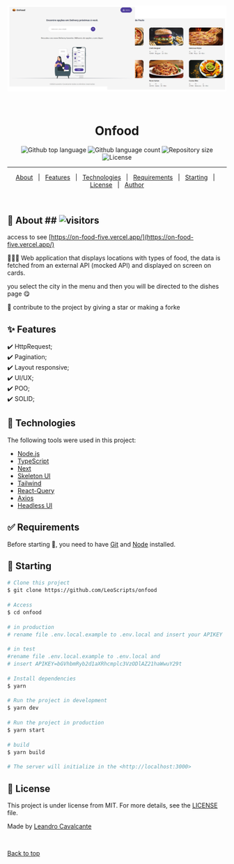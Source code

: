 <div align="center" id="top"> 
  <!-- <img src="./.github/app.gif" alt="Onfood" /> -->
  <img src="preview/preview-onfood.png" alt="Onfood" />
  

  &#xa0;

  <!-- <a href="https://onfood.netlify.app">Demo</a> -->
</div>

<h1 align="center">Onfood</h1>

<p align="center">
  <img alt="Github top language" src="https://img.shields.io/github/languages/top/LeoScripts/onfood?color=56BEB8">

  <img alt="Github language count" src="https://img.shields.io/github/languages/count/LeoScripts/onfood?color=56BEB8">

  <img alt="Repository size" src="https://img.shields.io/github/repo-size/LeoScripts/onfood?color=56BEB8">

  <img alt="License" src="https://img.shields.io/github/license/LeoScripts/onfood?color=56BEB8">

  <!-- <img alt="Github issues" src="https://img.shields.io/github/issues/LeoScripts/onfood?color=56BEB8" /> -->

  <!-- <img alt="Github forks" src="https://img.shields.io/github/forks/LeoScripts/onfood?color=56BEB8" /> -->

  <!-- <img alt="Github stars" src="https://img.shields.io/github/stars/LeoScripts/onfood?color=56BEB8" /> -->


</p>

<!-- Status -->

<hr>

<p align="center">
  <a href="#dart-about">About</a> &#xa0; | &#xa0; 
  <a href="#sparkles-features">Features</a> &#xa0; | &#xa0;
  <a href="#rocket-technologies">Technologies</a> &#xa0; | &#xa0;
  <a href="#white_check_mark-requirements">Requirements</a> &#xa0; | &#xa0;
  <a href="#checkered_flag-starting">Starting</a> &#xa0; | &#xa0;
  <a href="#memo-license">License</a> &#xa0; | &#xa0;
  <a href="https://github.com/LeoScripts" target="_blank">Author</a>
</p>

<br>

## :dart: About ## ![visitors](https://visitor-badge-reloaded.herokuapp.com/badge?page_id=onfood&color=56BEB8)
access to see [https://on-food-five.vercel.app/](https://on-food-five.vercel.app/)

👨🏽‍💻 Web application that displays locations with types of food, the data is fetched from an external API (mocked API) and displayed on screen on cards.

you select the city in the menu and then you will be directed to the dishes page 😋

🤩 contribute to the project by giving a star or making a forke

## :sparkles: Features ##

:heavy_check_mark: HttpRequest;\
:heavy_check_mark: Pagination;\
:heavy_check_mark: Layout responsive;\
:heavy_check_mark: UI/UX;\
:heavy_check_mark: POO;\
:heavy_check_mark: SOLID;

## :rocket: Technologies ##

The following tools were used in this project:

- [Node.js](https://nodejs.org/en/)
- [TypeScript](https://www.typescriptlang.org/)
- [Next](https://nextjs.org/)
- [Skeleton UI](https://www.npmjs.com/package/react-loading-skeleton)
- [Tailwind](https://tailwindcss.com/)
- [React-Query](https://react-query.tanstack.com/)
- [Axios](https://axios-http.com/ptbr)
- [Headless UI](https://headlessui.dev/)


## :white_check_mark: Requirements ##

Before starting :checkered_flag:, you need to have [Git](https://git-scm.com) and [Node](https://nodejs.org/en/) installed.

## :checkered_flag: Starting ##

```bash
# Clone this project
$ git clone https://github.com/LeoScripts/onfood

# Access
$ cd onfood

# in production
# rename file .env.local.example to .env.local and insert your APIKEY

# in test 
#rename file .env.local.example to .env.local and 
# insert APIKEY=bGVhbmRyb2d1aXRhcmplc3VzODlAZ21haWwuY29t

# Install dependencies
$ yarn

# Run the project in development
$ yarn dev

# Run the project in production
$ yarn start

# build
$ yarn build

# The server will initialize in the <http://localhost:3000>
```

## :memo: License ##

This project is under license from MIT. For more details, see the [LICENSE](LICENSE.md) file.


Made by <a href="https://github.com/LeoScripts" target="_blank">Leandro Cavalcante</a>

&#xa0;

<a href="#top">Back to top</a>
